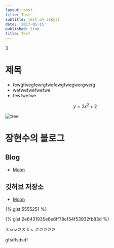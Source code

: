 ```yaml
---
layout: post
tilte: Test
subtitle: Test on Jekyll
date: '2017-01-15'
published: true
title: Test
---
```

3
# 제목
* fewgfwegfewrgfwefewgfwegwergwerg
* wefwefwefwefwe
* fewfwefwe

$$y=3x^2+2$$

![tree](https://vienna-wv.com/images/tree.jpg)



# 장현수의 블로그

## Blog

* [Moon](https://JMAXION.github.io/Moon)

## 깃허브 저장소

* [Moon](https://JMAXION.github.com/Moon)


{% gist 5555251 %}

{% gist 2e6431935e6e6ff78e154f53932fb83d %}


<script src="https://gist.github.com/dymaxionkim/2e6431935e6e6ff78e154f53932fb83d.js"></script>

ㅎㅆㅆㄹㅈㅎㅅ
ㄹㄹㄹㄹㄹ

gfsdfsdsdf
